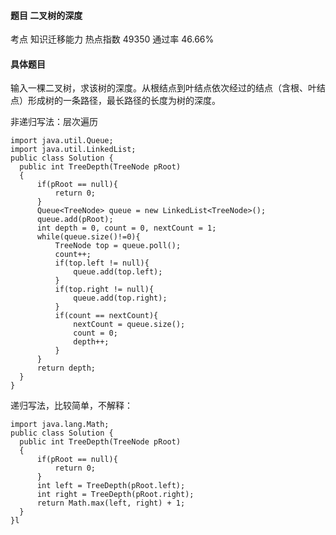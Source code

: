 #### 题目    二叉树的深度

考点    知识迁移能力	热点指数    49350	通过率    46.66%

#### 具体题目 

   输入一棵二叉树，求该树的深度。从根结点到叶结点依次经过的结点（含根、叶结点）形成树的一条路径，最长路径的长度为树的深度。

  非递归写法：层次遍历 
  ```
import java.util.Queue;
import java.util.LinkedList;
public class Solution {
	public int TreeDepth(TreeNode pRoot)
    {
    	if(pRoot == null){
            return 0;
        }
        Queue<TreeNode> queue = new LinkedList<TreeNode>();
        queue.add(pRoot);
        int depth = 0, count = 0, nextCount = 1;
        while(queue.size()!=0){
            TreeNode top = queue.poll();
            count++;
            if(top.left != null){
                queue.add(top.left);
            }
            if(top.right != null){
                queue.add(top.right);
            }
            if(count == nextCount){
                nextCount = queue.size();
                count = 0;
                depth++;
            }
        }
        return depth;
    }
}
  ```
  递归写法，比较简单，不解释：
  ```
import java.lang.Math;
public class Solution {
	public int TreeDepth(TreeNode pRoot)
    {
    	if(pRoot == null){
            return 0;
        }
        int left = TreeDepth(pRoot.left);
        int right = TreeDepth(pRoot.right);
        return Math.max(left, right) + 1;
    }
}l
  ```
